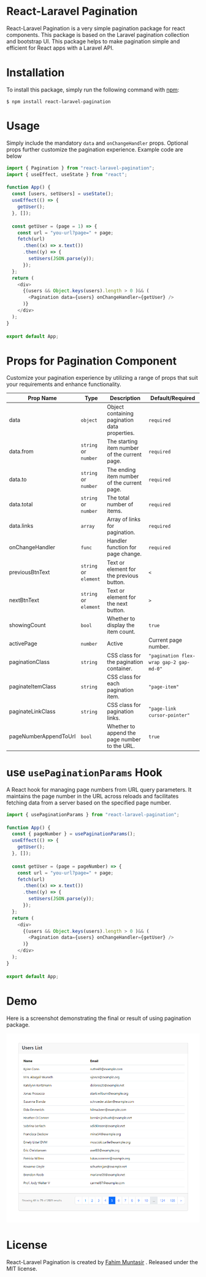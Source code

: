 # React-Laravel Pagination

React-Laravel Pagination is a very simple pagination package for react components. This package is based on the Laravel pagination collection and bootstrap UI. This package helps to make pagination simple and efficient for React apps with a Laravel API.


# Installation
To install this package, simply run the following command with [npm](https://www.npmjs.com/):

```
$ npm install react-laravel-pagination
```

# Usage
Simply include the mandatory `data` and `onChangeHandler` props. Optional props further customize the pagination experience. Example code are below

```js
import { Pagination } from "react-laravel-pagination";
import { useEffect, useState } from "react";

function App() {
  const [users, setUsers] = useState();
  useEffect(() => {
    getUser();
  }, []);

  const getUser = (page = 1) => {
    const url = "you-url?page=" + page;
    fetch(url)
      .then((x) => x.text())
      .then((y) => {
        setUsers(JSON.parse(y));
      });
  };
  return (
    <div>
      {(users && Object.keys(users).length > 0 )&& (
        <Pagination data={users} onChangeHandler={getUser} />
      )}
    </div>
  );
}

export default App;
```

# Props for Pagination Component
Customize your pagination experience by utilizing a range of props that suit your requirements and enhance functionality.

| Prop Name              | Type                    | Description                                           | Default/Required                         |
|------------------------|-------------------------|-------------------------------------------------------|------------------------------------------|
| data                   | `object`                | Object containing pagination data properties.         |              `required`                  |
| data.from              | `string` or `number`    | The starting item number of the current page.         |              `required`                  |
| data.to                | `string` or `number`    | The ending item number of the current page.           |              `required`                  |
| data.total             | `string` or `number`    | The total number of items.                            |              `required`                  |
| data.links             | `array`                 | Array of links for pagination.                        |              `required`                  |
| onChangeHandler        | `func`                  | Handler function for page change.                     |              `required`                  |
| previousBtnText        | `string` or `element`   | Text or element for the previous button.              |                 `<`                      |
| nextBtnText            | `string` or `element`   | Text or element for the next button.                  |                  `>`                     |   
| showingCount           | `bool`                  | Whether to display the item count.                    |                `true`                    |
| activePage             | `number`                | Active|Current page number.                           |    `1 or url page query string value`    |
| paginationClass        | `string`                | CSS class for the pagination container.               | `"pagination flex-wrap gap-2 gap-md-0"`  |
| paginateItemClass      | `string`                | CSS class for each pagination item.                   |              `"page-item"`               |
| paginateLinkClass      | `string`                | CSS class for pagination links.                       |        `"page-link cursor-pointer"`      |
| pageNumberAppendToUrl  | `bool`                  | Whether to append the page number to the URL.         |                `true`                    |         



# use `usePaginationParams` Hook
A React hook for managing page numbers from URL query parameters. It maintains the page number in the URL across reloads and facilitates fetching data from a server based on the specified page number.

```js
import { usePaginationParams } from "react-laravel-pagination";

function App() {
  const { pageNumber } = usePaginationParams();
  useEffect(() => {
    getUser();
  }, []);

  const getUser = (page = pageNumber) => {
    const url = "you-url?page=" + page;
    fetch(url)
      .then((x) => x.text())
      .then((y) => {
        setUsers(JSON.parse(y));
      });
  };
  return (
    <div>
      {(users && Object.keys(users).length > 0 )&& (
        <Pagination data={users} onChangeHandler={getUser} />
      )}
    </div>
  );
}

export default App;

```

# Demo
Here is a screenshot demonstrating the final or result of using pagination package.

![Package Output Screenshot](demo.png)

# License
React-Laravel Pagination is created by [Fahim Muntasir](https://github.com/fahim27)  . Released under the MIT license.